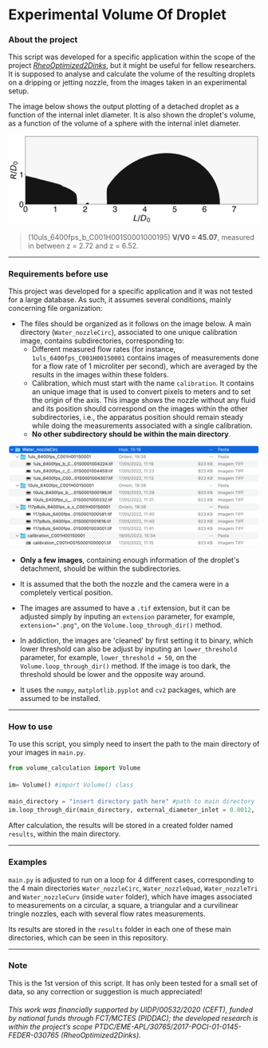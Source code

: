 # Experimental Volume Of Droplet

### About the project

This script was developed for a specific application within the scope of the project [*RheoOptimized2Dinks*](https://www.researchgate.net/project/Rheologically-optimized-2D-material-based-inks-RheoOptimized2Dinks), but it might be useful for fellow researchers. It is supposed to analyse and calculate the volume of the resulting droplets on a dripping or jetting nozzle, from the images taken in an experimental setup. 

The image below shows the output plotting of a detached droplet as a function of the internal inlet diameter. It is also shown the droplet's volume, as a function of the volume of a sphere with the internal inlet diameter.

![image](https://github.com/duarterocha17/Experimental_Volume_Of_Droplet/blob/main/water/Water_nozzleCirc/results/10uls_6400fps_b_C001H001S0001000195.png?raw=true)

>(10uls_6400fps_b_C001H001S0001000195) **V/V0 = 45.07**, measured in between z = 2.72 and z = 6.52.

---

### Requirements before use

This project was developed for a specific application and it was not tested for a large database. As such, it assumes several conditions, mainly concerning file organization:

* The files should be organized as it follows on the image below. A main directory (`Water_nozzleCirc`), associated to one unique calibration image, contains subdirectories, corresponding to:
    * Different measured flow rates (for instance, `1uls_6400fps_C001H001S0001` contains images of measurements done for a flow rate of 1 microliter per second), which are averaged by the results in the images within these folders. 
    * Calibration, which must start with the name `calibration`. It contains an unique image that is used to convert pixels to meters and to set the origin of the axis. This image shows the nozzle without any fluid and its position should correspond on the images within the other subdirectories, i.e., the apparatus position should remain steady while doing the measurements associated with a single calibration.
    * **No other subdirectory should be within the main directory**.

![image](https://github.com/duarterocha17/Experimental_Volume_Of_Droplet/blob/main/readme_image/files_organization.png?raw=true)

* **Only a few images**, containing enough information of the droplet's detachment, should be within the subdirectories.

* It is assumed that the both the nozzle and the camera were in a completely vertical position. 

* The images are assumed to have a `.tif` extension, but it can be adjusted simply by inputing an `extension` parameter, for example, `extension=".png"`, on the `Volume.loop_through_dir()` method. 

* In addiction, the images are 'cleaned' by first setting it to binary, which lower threshold can also be adjust by inputing an `lower_threshold` parameter, for example, `lower_threshold = 50`, on the `Volume.loop_through_dir()` method. If the image is too dark, the threshold should be lower and the opposite way around. 

* It uses the `numpy`, `matplotlib.pyplot` and `cv2` packages, which are assumed to be installed.

---

### How to use

To use this script, you simply need to insert the path to the main directory of your images in `main.py`.

```Python
from volume_calculation import Volume

im= Volume() #import Volume() class

main_directory = "insert directory path here" #path to main directory
im.loop_through_dir(main_directory, external_diameter_inlet = 0.0012,  diameter_inlet = 0.001, extension=".tif", lower_threshold=20) #adjust parameters accoding to your application
```

After calculation, the results will be stored in a created folder named `results`, within the main directory.

---

### Examples

`main.py` is adjusted to run on a loop for 4 different cases, corresponding to the 4 main directories `Water_nozzleCirc`, `Water_nozzleQuad`, `Water_nozzleTri` and `Water_nozzleCurv` (inside `water` folder), which have images associated to measurements on a circular, a square, a triangular and a curvilinear tringle nozzles, each with several flow rates measurements. 

Its results are stored in the `results` folder in each one of these main directories, which can be seen in this repository.

---

### Note

This is the 1st version of this script. It has only been tested for a small set of data, so any correction or suggestion is much appreciated!

###### This work was financially supported by UIDP/00532/2020 (CEFT), funded by national funds through FCT/MCTES (PIDDAC); the developed research is within the project’s scope PTDC/EME-APL/30765/2017-POCI-01-0145-FEDER-030765 (RheoOptimized2Dinks).
